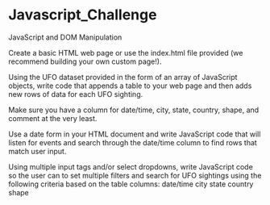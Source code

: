 # Javascript_Challenge
JavaScript and DOM Manipulation

Create a basic HTML web page or use the index.html file provided (we recommend building your own custom page!).

Using the UFO dataset provided in the form of an array of JavaScript objects, write code that appends a table to your web page and then adds new rows of data for each UFO sighting.

Make sure you have a column for date/time, city, state, country, shape, and comment at the very least.

Use a date form in your HTML document and write JavaScript code that will listen for events and search through the date/time column to find rows that match user input.

Using multiple input tags and/or select dropdowns, write JavaScript code so the user can to set multiple filters and search for UFO sightings using the following criteria based on the table columns:
  date/time
  city
  state
  country
  shape
